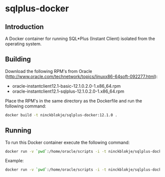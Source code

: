 # sqlplus-docker

## Introduction
A Docker container for running SQL*Plus (Instant Client) isolated from the operating system.

## Building
Download the following RPM's from Oracle (http://www.oracle.com/technetwork/topics/linuxx86-64soft-092277.html):

* oracle-instantclient12.1-basic-12.1.0.2.0-1.x86_64.rpm
* oracle-instantclient12.1-sqlplus-12.1.0.2.0-1.x86_64.rpm

Place the RPM's in the same directory as the Dockerfile and run the following command:
```bash
docker build -t ninckblokje/sqlplus-docker:12.1.0 .
```

## Running
To run this Docker container execute the following command:
```bash
docker run -v `pwd`:/home/oracle/scripts -i -t ninckblokje/sqlplus-docker:12.1.0 sqlplus @[SCRIPT]
```

Example:
```bash
docker run -v `pwd`:/home/oracle/scripts -i -t ninckblokje/sqlplus-docker:12.1.0 sqlplus @example
```
